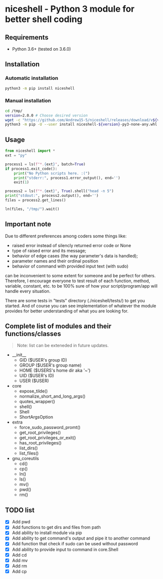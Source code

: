 # niceshell - Python 3 module for better shell coding

## Requirements

* Python 3.6+ (tested on 3.6.0)

## Installation

### Automatic installation

```bash
python3 -m pip install niceshell
```

### Manual installation

```bash
cd /tmp/
version=2.0.0 # Choose desired version
wget -c "https://github.com/Andrew15-5/niceshell/releases/download/v${version}/niceshell-${version}-py3-none-any.whl"
python3 -m pip -U --user install niceshell-${version}-py3-none-any.whl
```

## Usage

```python
from niceshell import *
ext = "py"

process1 = ls(f"*.{ext}", batch=True)
if process1.exit_code():
    print("No Python scripts here. :(")
    print("stderr:", process1.error_output(), end='')
    exit(1)

process2 = ls(f"*.{ext}", True).shell("head -n 5")
print("stdout:", process2.output(), end='')
files = process2.get_lines()

ln(files, "/tmp/").wait()
```

## Important note

Due to different preferences among coders some things like:

* raised error instead of silencly returned error code or None
* type of raised error and its message;
* behavior of edge cases (the way parameter's data is handled);
* parameter names and their ordinal position
* behavior of command with provided input text (with sudo)

can be inconvenient to some extent for someone and be perfect for others.
Therefore, I encourage everyone to test result of each function, method,
variable, constant, etc. to be 100% sure of how your
script/program/app will handle every situation.

There are some tests in "tests" directory (./niceshell/tests/) to get you
started. And of course you can see implementation of whatever the module
provides for better understanding of what you are looking for.

## Complete list of modules and their functions/classes

>Note: list can be exteneded in future updates.

* \_\_init__
  * GID   ($USER's group ID)
  * GROUP ($USER's group name)
  * HOME  ($USERS's home dir aka '~')
  * UID   ($USER's ID)
  * USER  ($USER)
* core
  * expose_tilde()
  * normalize_short_and_long_args()
  * quotes_wrapper()
  * shell()
  * Shell
  * ShortArgsOption
* extra
  * force_sudo_password_promt()
  * get_root_privileges()
  * get_root_privileges_or_exit()
  * has_root_privileges()
  * list_dirs()
  * list_files()
* gnu_coreutils
  * cd()
  * cp()
  * ln()
  * ls()
  * mv()
  * pwd()
  * rm()

## TODO list

* [x] Add pwd
* [x] Add functions to get dirs and files from path
* [x] Add ability to install module via pip
* [x] Add ability to get command's output and pipe it to another command
* [x] Add function that check if sudo can be used without password
* [x] Add ability to provide input to command in core.Shell
* [x] Add cd
* [x] Add mv
* [x] Add rm
* [x] Add cp
